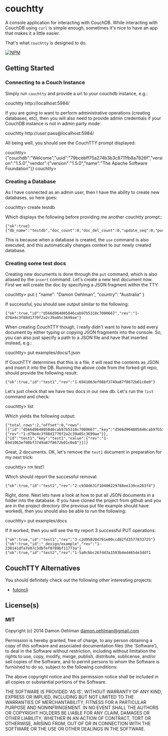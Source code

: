 # couchtty

A console application for interacting with CouchDB. While interacting with
CouchDB using `curl` is simple enough, sometimes it's nice to have an app
that makes it a little easier.

That's what `couchtty` is designed to do.


[![NPM](https://nodei.co/npm/couchtty.png)](https://nodei.co/npm/couchtty/)



## Getting Started

### Connecting to a Couch Instance

Simply run `couchtty` and provide a url to your couchdb instance, e.g.:

  couchtty http://localhost:5984/

If you are going to want to perform administrative operations (creating databases, etc), then you will also need to provide admin credentials if your CouchDB instance is not in admin party mode:

  couchtty http://user:pass@localhost:5984/

All being well, you should see the CouchTTY prompt displayed:

  couchtty> {"couchdb":"Welcome","uuid":"79bcebff75a274b3b3c8711fb8a7826f","version":"1.5.0","vendor":{"version":"1.5.0","name":"The Apache Software Foundation"}}
  couchtty>

### Creating a Database

As I have connected as an admin user, then I have the ability to create new databases, so here goes:

  couchtty> create testdb

Which displays the following before providing me another couchtty prompt::

```
{"ok":true}
{"db_name":"testdb","doc_count":0,"doc_del_count":0,"update_seq":0,"purge_seq":0,"compact_running":false,"disk_size":79,"data_size":0,"instance_start_time":"1399870039904598","disk_format_version":6,"committed_update_seq":0}
```

This is because when a database is created, the `use` command is also executed, and this automatically changes context to our newly created database.

### Creating some test docs

Creating new documents is done through the `put` command, which is also aliased by the `insert` command.  Let's create a new test document now.  First we will create the doc by specifying a JSON fragment within the TTY:

  couchtty> put { "name": "Damon Oehlman", "country": "Australia" }

If successful, you should see output similar to the following:

```
{"ok":true,"id":"d566d964805846cab97b5310c7000667","rev":"1-d78e4c3f88d1770f2a2c39a05c3699ae"}
```
When creating CouchTTY though, I really didn't want to have to add every document by either typing or copying JSON fragments into the console.  So, you can also just specify a path to a JSON file and have that inserted instead, e.g.:

  couchtty> put examples/docs/1.json

If CouchTTY determines that this is a file, it will read the contents as JSON and insert it into the DB.  Running the above code from the forked git repo, should provide the following result:

```
{"ok":true,"id":"test1","rev":"1-6941063ef08bf3749a87f8672b01c0e0"}
```

Let's just check that we have two docs in our new db.  Let's run the `list` command and check:

  couchtty> list

Which yields the following output:

```
{"total_rows":2,"offset":0,"rows":[{"id":"d566d964805846cab97b5310c7000667","key":"d566d964805846cab97b5310c7000667","value":{"rev":"1-d78e4c3f88d1770f2a2c39a05c3699ae"}},{"id":"test1","key":"test1","value":{"rev":"1-6941063ef08bf3749a87f8672b01c0e0"}}]}
```

Great, 2 documents.  OK, let's remove the `test1` document in preparation for my next trick:

  couchtty> rm test1

Which should report the successful removal:

```
{"ok":true,"id":"test1","rev":"2-c938d631f10400229788ee139ce263f4"}
```

Right, done. Next lets have a look at how to put all JSON documents in a folder into the database.  If you have cloned the project from github and you are in the project directory (the previous put file example should have worked), then you should also be able to run the following:

  couchtty> put examples/docs

If it worked, then you will see the tty report 3 successful PUT operations:

```
{"ok":true,"id":"test1","rev":"3-c2d95820d791e00ccd82fd3577833725"}
{"ok":true,"id":"_design/example","rev":"1-230141dfa7e07c3dbfef0789bf11773a"}
{"ok":true,"id":"test2","rev":"1-5a0cbbc26fdd3a1503bded465de3ddf1
```


## CouchTTY Alternatives

You should definitely check out the following other interesting projects:

- [futoncli](https://github.com/dscape/futoncli)

## License(s)

### MIT

Copyright (c) 2014 Damon Oehlman <damon.oehlman@gmail.com>

Permission is hereby granted, free of charge, to any person obtaining
a copy of this software and associated documentation files (the
'Software'), to deal in the Software without restriction, including
without limitation the rights to use, copy, modify, merge, publish,
distribute, sublicense, and/or sell copies of the Software, and to
permit persons to whom the Software is furnished to do so, subject to
the following conditions:

The above copyright notice and this permission notice shall be
included in all copies or substantial portions of the Software.

THE SOFTWARE IS PROVIDED 'AS IS', WITHOUT WARRANTY OF ANY KIND,
EXPRESS OR IMPLIED, INCLUDING BUT NOT LIMITED TO THE WARRANTIES OF
MERCHANTABILITY, FITNESS FOR A PARTICULAR PURPOSE AND NONINFRINGEMENT.
IN NO EVENT SHALL THE AUTHORS OR COPYRIGHT HOLDERS BE LIABLE FOR ANY
CLAIM, DAMAGES OR OTHER LIABILITY, WHETHER IN AN ACTION OF CONTRACT,
TORT OR OTHERWISE, ARISING FROM, OUT OF OR IN CONNECTION WITH THE
SOFTWARE OR THE USE OR OTHER DEALINGS IN THE SOFTWARE.
